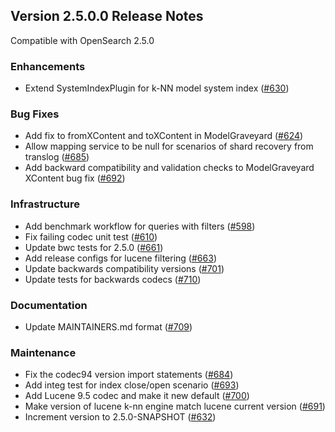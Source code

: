 ## Version 2.5.0.0 Release Notes

Compatible with OpenSearch 2.5.0

### Enhancements

* Extend SystemIndexPlugin for k-NN model system index ([#630](https://github.com/opensearch-project/k-NN/pull/630))

### Bug Fixes

* Add fix to fromXContent and toXContent in ModelGraveyard ([#624](https://github.com/opensearch-project/k-NN/pull/624))
* Allow mapping service to be null for scenarios of shard recovery from translog ([#685](https://github.com/opensearch-project/k-NN/pull/685))
* Add backward compatibility and validation checks to ModelGraveyard XContent bug fix ([#692](https://github.com/opensearch-project/k-NN/pull/692))

### Infrastructure

* Add benchmark workflow for queries with filters ([#598](https://github.com/opensearch-project/k-NN/pull/598))
* Fix failing codec unit test ([#610](https://github.com/opensearch-project/k-NN/pull/610))
* Update bwc tests for 2.5.0 ([#661](https://github.com/opensearch-project/k-NN/pull/661))
* Add release configs for lucene filtering ([#663](https://github.com/opensearch-project/k-NN/pull/663))
* Update backwards compatibility versions ([#701](https://github.com/opensearch-project/k-NN/pull/701))
* Update tests for backwards codecs ([#710](https://github.com/opensearch-project/k-NN/pull/710))

### Documentation

* Update MAINTAINERS.md format ([#709](https://github.com/opensearch-project/k-NN/pull/709))

### Maintenance

* Fix the codec94 version import statements ([#684](https://github.com/opensearch-project/k-NN/pull/684))
* Add integ test for index close/open scenario ([#693](https://github.com/opensearch-project/k-NN/pull/693))
* Add Lucene 9.5 codec and make it new default ([#700](https://github.com/opensearch-project/k-NN/pull/700))
* Make version of lucene k-nn engine match lucene current version ([#691](https://github.com/opensearch-project/k-NN/pull/691))
* Increment version to 2.5.0-SNAPSHOT ([#632](https://github.com/opensearch-project/k-NN/pull/632))
